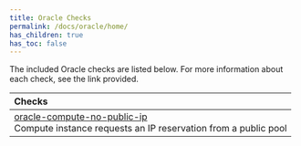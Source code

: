 ```yaml
---
title: Oracle Checks
permalink: /docs/oracle/home/
has_children: true
has_toc: false
---
```


The included Oracle checks are listed below. For more information about each check, see the link provided.

| Checks |
|:------------|
|[oracle-compute-no-public-ip](/docs/oracle/compute/no-public-ip)<br>Compute instance requests an IP reservation from a public pool|
